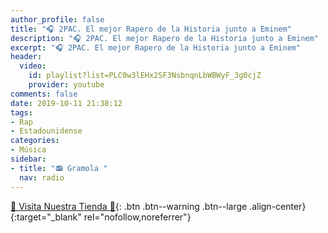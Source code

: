 ```yaml
---
author_profile: false
title: "🎧 2PAC. El mejor Rapero de la Historia junto a Eminem"
description: "🎧 2PAC. El mejor Rapero de la Historia junto a Eminem"
excerpt: "🎧 2PAC. El mejor Rapero de la Historia junto a Eminem"
header:
  video:
    id: playlist?list=PLC0w3lEHx2SF3NsbnqnLbWBWyF_3g0cjZ
    provider: youtube
comments: false
date: 2019-10-11 21:38:12
tags:
- Rap
- Estadounidense
categories:
- Música
sidebar:
- title: "📻 Gramola "
  nav: radio
---
```


<script async src="https://pagead2.googlesyndication.com/pagead/js/adsbygoogle.js"></script>
<ins class="adsbygoogle"
     style="display:block; text-align:center;"
     data-ad-layout="in-article"
     data-ad-format="fluid"
     data-ad-client="ca-pub-9630764103400456"
     data-ad-slot="3229974124"></ins>
<script>
     (adsbygoogle = window.adsbygoogle || []).push({});
</script>

[🎁 Visita Nuestra Tienda 🎁](https://www.amazon.es/shop/cibercursos){: .btn .btn--warning .btn--large .align-center}{:target="_blank" rel="nofollow,noreferrer"}